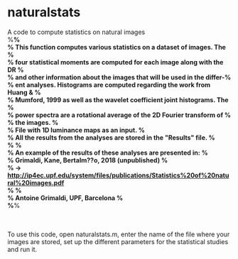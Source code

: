 # naturalstats
A code to compute statistics on natural images <br/> 
%________________________________________________________________________% <br/> 
% This function computes various statistics on a dataset of images. The  % <br/>
% four statistical moments are computed for each image along with the DR % <br/> 
% and other information about the images that will be used in the differ-% <br/>
% ent analyses. Histograms are computed regarding the work from Huang &  % <br/> 
% Mumford, 1999 as well as the wavelet coefficient joint histograms. The % <br/> 
% power spectra are a rotational average of the 2D Fourier transform of  % <br/> 
% the images.                                                            % <br/> 
% File with 1D luminance maps as an input.                               % <br/> 
% All the results from the analyses are stored in the "Results" file.    % <br/> 
%                                                                        % <br/> 
% An example of the results of these analyses are presented in:          % <br/> 
% Grimaldi, Kane, Bertalm??o, 2018 (unpublished)                         % <br/> 
% -> http://ip4ec.upf.edu/system/files/publications/Statistics%20of%20natural%20images.pdf <br/> 
%                                                                        % <br/> 
% Antoine Grimaldi, UPF, Barcelona                                       % <br/> 
%________________________________________________________________________% <br/> 
<br/><br/>

To use this code, open naturalstats.m, enter the name of the file where your     
images are stored, set up the different parameters for the statistical studies  
and run it. 
